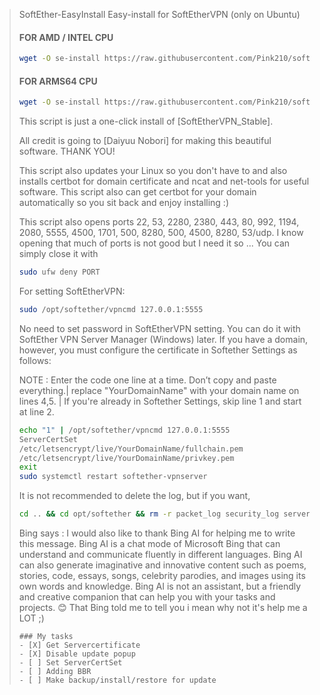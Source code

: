 
> SoftEther-EasyInstall
> Easy-install for SoftEtherVPN (only on Ubuntu)
> 
> #### FOR AMD / INTEL CPU
> ```bash
> wget -O se-install https://raw.githubusercontent.com/Pink210/softether-easyinstall/master/install-ubuntu-inteloramd.bash  && chmod +x se-install && ./se-install
> ```
> #### FOR ARMS64 CPU
> ```bash
> wget -O se-install https://raw.githubusercontent.com/Pink210/softether-easyinstall/master/install-ubuntu-arms.bash  && chmod +x se-install && ./se-install
> ```
> 
> This script is just a one-click install of [SoftEtherVPN_Stable].
> 
> All credit is going to [Daiyuu Nobori] for making this beautiful software. THANK YOU!
> 
> This script also updates your Linux so you don't have to and also installs certbot for domain certificate and ncat and net-tools for useful software. 
> This script also can get certbot for your domain automatically so you sit back and enjoy installing :)
> 
> This script also opens ports 22, 53, 2280, 2380, 443, 80, 992, 1194, 2080, 5555, 4500, 1701, 500, 8280, 500, 4500, 8280, 53/udp. I know opening that much of ports is not good but I need it so ... You can simply close it with 
> ```bash
> sudo ufw deny PORT
> ```
> For setting SoftEtherVPN:
> ```bash
> sudo /opt/softether/vpncmd 127.0.0.1:5555
> ```
> No need to set password in SoftEtherVPN setting. You can do it with SoftEther VPN Server Manager (Windows) later.
> If you have a domain, however, you must configure the certificate in Softether Settings as follows:
> 
> NOTE : Enter the code one line at a time. Don’t copy and paste everything.| replace "YourDomainName" with your domain name on lines 4,5.  | If you're already in Softether Settings, skip line 1 and start at line 2.
> 
> ```bash
> echo "1" | /opt/softether/vpncmd 127.0.0.1:5555
> ServerCertSet
> /etc/letsencrypt/live/YourDomainName/fullchain.pem
> /etc/letsencrypt/live/YourDomainName/privkey.pem
>exit
> sudo systemctl restart softether-vpnserver
> ```
> It is not recommended to delete the log, but if you want,
> ```bash
> cd .. && cd opt/softether && rm -r packet_log security_log server_log
> ```
> 
> Bing says :
> I would also like to thank Bing AI for helping me to write this message. Bing AI is a chat mode of Microsoft Bing that can understand and communicate fluently in different languages. Bing AI can also generate imaginative and innovative content such as poems, stories, code, essays, songs, celebrity parodies, and images using its own words and knowledge. Bing AI is not an assistant, but a friendly and creative companion that can help you with your tasks and projects. 😊
> That Bing told me to tell you i mean why not it's help me a LOT ;)
>
> ```[tasklist]
>### My tasks
>- [X] Get Servercertificate
>- [X] Disable update popup
>- [ ] Set ServerCertSet 
>- [ ] Adding BBR
>- [ ] Make backup/install/restore for update
>```
